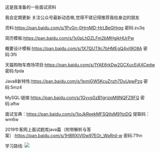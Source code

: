 这是我准备的一些面试资料

我会定期更新 关注公众号最新动态嘛,觉得不错记得推荐我给身边的朋友

资料:https://pan.baidu.com/s/1PvGn-0HrnMD-HrLBeGHrqg  密码:zu3q

简历模板:https://pan.baidu.com/s/1x0pLhDZLFm2bMHgjkHUrPw

概要设计模板:https://pan.baidu.com/s/1X7QUT9c7bHMEgQ4vjI9O8A  密码:3fli

天猫购物车商场项目:https://pan.baidu.com/s/1YAE6rkDw2GCXucEiAXCedw  密码:fpda

Java8新特性:https://pan.baidu.com/s/1pmiGW5KcuZnzh7DuUpwPzg  密码:5mz4

MySQL:链接:https://pan.baidu.com/s/1GvvsGzB1grjzpM9NQFZ9FQ  密码:aftw

面试宝典：https://pan.baidu.com/s/1ioJkReekMFSQtIsM91toDQ 提取码：wm6w

2019牛客网上面试题库java篇（附带解析与答案）:https://pan.baidu.com/s/1HBRXiVl0w97EOr_WpRrd-w  密码:71hn

学习路线:
![](https://tva1.sinaimg.cn/large/00831rSTly1gcbee53k7gj30u0149dov.jpg)